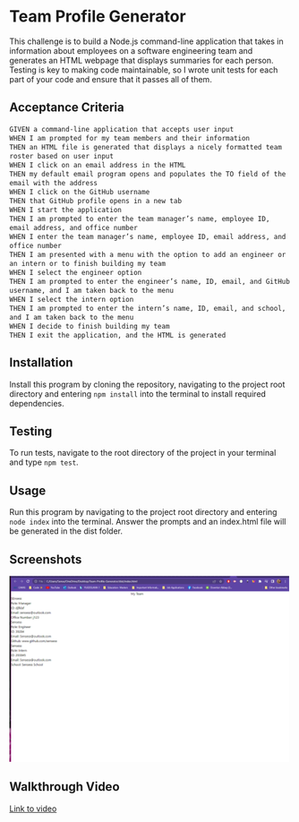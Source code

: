 # Team Profile Generator

This challenge is to build a Node.js command-line application that takes in information about employees on a software engineering team and generates an HTML webpage that displays summaries for each person. Testing is key to making code maintainable, so I wrote unit tests for each part of your code and ensure that it passes all of them.

## Acceptance Criteria 
```
GIVEN a command-line application that accepts user input
WHEN I am prompted for my team members and their information
THEN an HTML file is generated that displays a nicely formatted team roster based on user input
WHEN I click on an email address in the HTML
THEN my default email program opens and populates the TO field of the email with the address
WHEN I click on the GitHub username
THEN that GitHub profile opens in a new tab
WHEN I start the application
THEN I am prompted to enter the team manager’s name, employee ID, email address, and office number
WHEN I enter the team manager’s name, employee ID, email address, and office number
THEN I am presented with a menu with the option to add an engineer or an intern or to finish building my team
WHEN I select the engineer option
THEN I am prompted to enter the engineer’s name, ID, email, and GitHub username, and I am taken back to the menu
WHEN I select the intern option
THEN I am prompted to enter the intern’s name, ID, email, and school, and I am taken back to the menu
WHEN I decide to finish building my team
THEN I exit the application, and the HTML is generated
```

## Installation

Install this program by cloning the repository, navigating to the project root directory and entering `npm install` into the terminal to install required dependencies.

## Testing

To run tests, navigate to the root directory of the project in your terminal and type `npm test`.

## Usage

Run this program by navigating to the project root directory and entering `node index` into the terminal. Answer the prompts and an index.html file will be generated in the dist folder.

## Screenshots

<img src="./assets/screenshot.png" style="width: 500px"/>

## Walkthrough Video

[Link to video](https://drive.google.com/file/d/1i1VmG3Dkl99QJ4xZpEDCoggJvJAO-4fK/view?usp=sharing)

